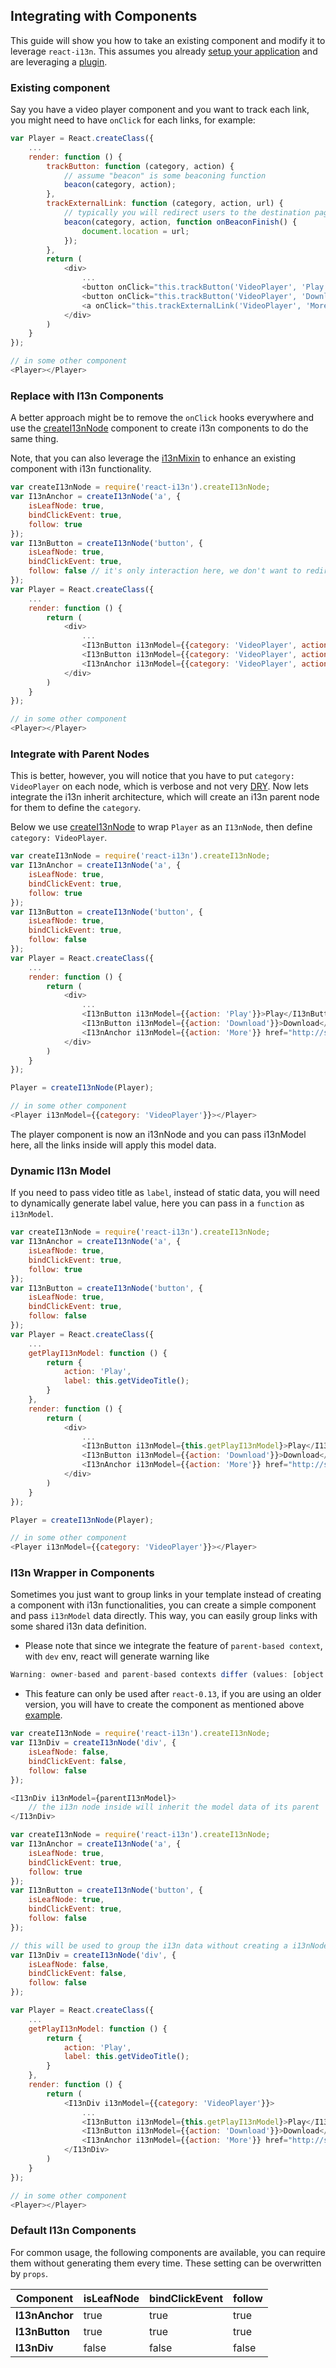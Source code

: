 ## Integrating with Components

This guide will show you how to take an existing component and modify it to leverage `react-i13n`. This assumes you already [setup your application](../api/setupI13n.md) and are leveraging a [plugin](./guides/createPlugins.md).

### Existing component

Say you have a video player component and you want to track each link, you might need to have `onClick` for each links, for example:

```js
var Player = React.createClass({
    ...
    render: function () {
        trackButton: function (category, action) {
            // assume "beacon" is some beaconing function
            beacon(category, action);
        },
        trackExternalLink: function (category, action, url) {
            // typically you will redirect users to the destination page after beaconing
            beacon(category, action, function onBeaconFinish() {
                document.location = url;
            }); 
        },
        return (
            <div>
                ...
                <button onClick="this.trackButton('VideoPlayer', 'Play')">Play</button>
                <button onClick="this.trackButton('VideoPlayer', 'Download')">Download</button>
                <a onClick="this.trackExternalLink('VideoPlayer', 'More', 'http://some.more.link')" href="http://some.more.link">More</a>
            </div>
        )
    }
});

// in some other component
<Player></Player>
```

### Replace with I13n Components

A better approach might be to remove the `onClick` hooks everywhere and use the [createI13nNode](../api/createI13nNode.md) component to create i13n components to do the same thing.

Note, that you can also leverage the [i13nMixin](../api/createI13nNode.md#i13nmixin) to enhance an existing component with i13n functionality.

```js
var createI13nNode = require('react-i13n').createI13nNode;
var I13nAnchor = createI13nNode('a', {
    isLeafNode: true,
    bindClickEvent: true,
    follow: true
});
var I13nButton = createI13nNode('button', {
    isLeafNode: true,
    bindClickEvent: true,
    follow: false // it's only interaction here, we don't want to redirect users to the destination page, set it as false
});
var Player = React.createClass({
    ...
    render: function () {
        return (
            <div>
                ...
                <I13nButton i13nModel={{category: 'VideoPlayer', action: 'Play'}}>Play</I13nButton>
                <I13nButton i13nModel={{category: 'VideoPlayer', action: 'Download'}}>Download</I13nButton>
                <I13nAnchor i13nModel={{category: 'VideoPlayer', action: 'More'}} href="http://some.more.link">More</I13nAnchor>
            </div>
        )
    }
});

// in some other component
<Player></Player>
```

### Integrate with Parent Nodes

This is better, however, you will notice that you have to put `category: VideoPlayer` on each node, which is verbose and not very [DRY](http://en.wikipedia.org/wiki/Don%27t_repeat_yourself). Now lets integrate the i13n inherit architecture, which will create an i13n parent node for them to define the `category`.

Below we use [createI13nNode](../api/createI13nNode.md) to wrap `Player` as an `I13nNode`, then define `category: VideoPlayer`.

```js
var createI13nNode = require('react-i13n').createI13nNode;
var I13nAnchor = createI13nNode('a', {
    isLeafNode: true,
    bindClickEvent: true,
    follow: true
});
var I13nButton = createI13nNode('button', {
    isLeafNode: true,
    bindClickEvent: true,
    follow: false
});
var Player = React.createClass({
    ...
    render: function () {
        return (
            <div>
                ...
                <I13nButton i13nModel={{action: 'Play'}}>Play</I13nButton>
                <I13nButton i13nModel={{action: 'Download'}}>Download</I13nButton>
                <I13nAnchor i13nModel={{action: 'More'}} href="http://some.more.link">More</I13nAnchor>
            </div>
        )
    }
});

Player = createI13nNode(Player);

// in some other component
<Player i13nModel={{category: 'VideoPlayer'}}></Player>
```

The player component is now an i13nNode and you can pass i13nModel here, all the links inside will apply this model data.


### Dynamic I13n Model 

If you need to pass video title as `label`, instead of static data, you will need to dynamically generate label value, here you can pass in a `function` as `i13nModel`.

```js
var createI13nNode = require('react-i13n').createI13nNode;
var I13nAnchor = createI13nNode('a', {
    isLeafNode: true,
    bindClickEvent: true,
    follow: true
});
var I13nButton = createI13nNode('button', {
    isLeafNode: true,
    bindClickEvent: true,
    follow: false
});
var Player = React.createClass({
    ...
    getPlayI13nModel: function () {
        return {
            action: 'Play',
            label: this.getVideoTitle();
        }
    },
    render: function () {
        return (
            <div>
                ...
                <I13nButton i13nModel={this.getPlayI13nModel}>Play</I13nButton>
                <I13nButton i13nModel={{action: 'Download'}}>Download</I13nButton>
                <I13nAnchor i13nModel={{action: 'More'}} href="http://some.more.link">More</I13nAnchor>
            </div>
        )
    }
});

Player = createI13nNode(Player);

// in some other component
<Player i13nModel={{category: 'VideoPlayer'}}></Player>
```

### I13n Wrapper in Components

Sometimes you just want to group links in your template instead of creating a component with i13n functionalities, you can create a simple component and pass `i13nModel` data directly. This way, you can easily group links with some shared i13n data definition.

* Please note that since we integrate the feature of `parent-based context`, with `dev` env, react will generate warning like

```js
Warning: owner-based and parent-based contexts differ (values: [object Object] vs [object Object]) for key (parentI13nNode) while mounting I13nAnchor (see: http://fb.me/react-context-by-parent)
```

* This feature can only be used after `react-0.13`, if you are using an older version, you will have to create the component as mentioned above [example](#integrate-with-parent-nodes).

```js
var createI13nNode = require('react-i13n').createI13nNode;
var I13nDiv = createI13nNode('div', {
    isLeafNode: false,
    bindClickEvent: false,
    follow: false
});

<I13nDiv i13nModel={parentI13nModel}>
    // the i13n node inside will inherit the model data of its parent
</I13nDiv>
```

```js
var createI13nNode = require('react-i13n').createI13nNode;
var I13nAnchor = createI13nNode('a', {
    isLeafNode: true,
    bindClickEvent: true,
    follow: true
});
var I13nButton = createI13nNode('button', {
    isLeafNode: true,
    bindClickEvent: true,
    follow: false
});

// this will be used to group the i13n data without creating a i13nNode
var I13nDiv = createI13nNode('div', {
    isLeafNode: false,
    bindClickEvent: false,
    follow: false
});

var Player = React.createClass({
    ...
    getPlayI13nModel: function () {
        return {
            action: 'Play',
            label: this.getVideoTitle();
        }
    },
    render: function () {
        return (
            <I13nDiv i13nModel={{category: 'VideoPlayer'}}>
                ...
                <I13nButton i13nModel={this.getPlayI13nModel}>Play</I13nButton>
                <I13nButton i13nModel={{action: 'Download'}}>Download</I13nButton>
                <I13nAnchor i13nModel={{action: 'More'}} href="http://some.more.link">More</I13nAnchor>
            </I13nDiv>
        )
    }
});

// in some other component
<Player></Player>
```

### Default I13n Components

For common usage, the following components are available, you can require them without generating them every time. These setting can be overwritten by `props`.

| Component | isLeafNode | bindClickEvent | follow |
| --------- | ---------- | -------------- | -------- |
| **I13nAnchor** | true | true | true |
| **I13nButton** | true | true | true |
| **I13nDiv** | false | false | false |
